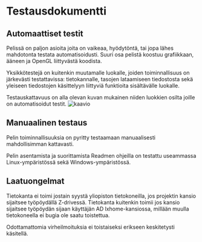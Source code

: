 # Testausdokumentti

## Automaattiset testit

Pelissä on paljon asioita joita on vaikeaa, hyödytöntä, tai jopa lähes mahdotonta testata automatisoidusti. Suuri osa pelistä koostuu grafiikkaan, ääneen ja OpenGL liittyvästä koodista.

Yksikkötestejä on kuitenkin muutamalle luokalle, joiden toiminnallisuus on järkevästi testattavissa: tietokannalle, tasojen lataamiseen tiedostosta sekä yleiseen tiedostojen käsittelyyn liittyviä funktioita sisältävälle luokalle.

Testauskattavuus on alla olevan kuvan mukainen niiden luokkien osilta joille on automatisoidut testit.
 ![kaavio](https://github.com/ArktinenKarpalo/otm-harjoitustyo/blob/master/harjoitustyo/docs/testaus.png)
 
## Manuaalinen testaus

Pelin toiminnallisuuksia on pyritty testaamaan manuaalisesti mahdollisimman kattavasti.

Pelin asentamista ja suorittamista Readmen ohjeilla on testattu useammassa Linux-ympäristössä sekä Windows-ympäristössä. 
 
## Laatuongelmat
 Tietokanta ei toimi jostain syystä yliopiston tietokoneilla, jos projektin kansio sijaitsee työpöydällä Z-drivessä. Tietokanta kuitenkin toimii jos kansio sijaitsee työpöydän sijaan käyttäjän AD lxhome-kansiossa, millään muulla tietokoneella ei bugia ole saatu toistettua.
 
 Odottamattomia virheilmoituksia ei toistaiseksi erikseen keskitetysti käsitellä.